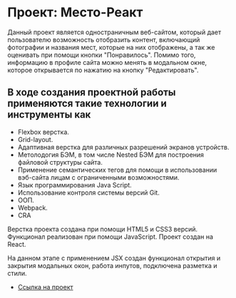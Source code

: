 # Проект: Место-Реакт

Данный проект является одностраничным веб-сайтом, который дает пользователю возможность отобразить контент, включающий фотографии и названия мест, которые на них отображены, а так же оценивать при помощи кнопки "Понравилось". Помимо того, информацию в профиле сайта можно менять в модальном окне, которое открывается по нажатию на кнопку "Редактировать".

## В ходе создания проектной работы применяются такие технологии и инструменты как

* Flexbox верстка.
* Grid-layout.
* Адаптивная верстка для различных разрешений экранов устройств.
* Метолодогия БЭМ, в том числе Nested БЭМ для построения файловой структуры сайта.
* Применение семантических тегов для помощи в использовании вэб-сайта лицам с ограниченными возможностями.
* Язык программирования Java Script.
* Использование контроля системы версий Git.
* ООП.
* Webpack.
* CRA

Верстка проекта создана при помощи HTML5 и CSS3 версий. Функционал реализован при помощи JavaScript. Проект создан на React.

На данном этапе c применением JSX создан функционал открытия и закрытия модальных окон, работа инпутов, подключена разметка и стили.

* [Ссылка на проект](https://dkey477.github.io/mesto-react/)


